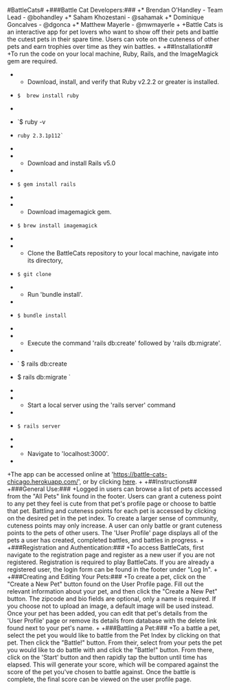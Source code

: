 #BattleCats#
 +###Battle Cat Developers:### 
 +* Brendan O'Handley - Team Lead - @bohandley 
 +* Saham Khozestani - @sahamak
 +* Dominique Goncalves - @dgonca
 +* Matthew Mayerle - @mwmayerle
 +
 +Battle Cats is an interactive app for pet lovers who want to show off their pets and battle the cutest pets in their spare time. Users can vote on the cuteness of other pets and earn trophies over time as they win battles.
 +
 +##Installation##
 +To run the code on your local machine, Ruby, Rails, and the ImageMagick gem are required. 
 +  * Download, install, and verify that Ruby v2.2.2 or greater is installed. 
 
 +  `$  brew install ruby`
 +  
 +  `$  ruby -v
 +     ruby 2.3.1p112`
 +  
 +  * Download and install Rails v5.0 
 +  
 +  `$ gem install rails`
 +  
 +  * Download imagemagick gem. 
 
 + ` $ brew install imagemagick `
 + 
 +  * Clone the BattleCats repository to your local machine, navigate into its directory, 
 
 + ` $ git clone ` 
 
 +  * Run 'bundle install'. 
 +
 + ` $ bundle install `
 + 
 +  * Execute the command 'rails db:create' followed by 'rails db:migrate'.
 + 
 + ` $ rails db:create
 +  $ rails db:migrate `
 + 
 +  * Start a local server using the 'rails server' command
 +
 + ` $ rails server `
 +  
 +  * Navigate to 'localhost:3000'.
 +
 +The app can be accessed online at 'https://battle-cats-chicago.herokuapp.com/', or by clicking [here](https://battle-cats-chicago.herokuapp.com/).
 +
 +##Instructions##
 +###General Use:###
 +Logged in users can browse a list of pets accessed from the "All Pets" link found in the footer. Users can grant a cuteness point to any pet they feel is cute from that pet's profile page or choose to battle that pet. Battling and cuteness points for each pet is accessed by clicking on the desired pet in the pet index. To create a larger sense of community, cuteness points may only increase. A user can only battle or grant cuteness points to the pets of other users. The 'User Profile' page displays all of the pets a user has created, completed battles, and battles in progress.
 +
 +###Registration and Authentication:###
 +To access BattleCats, first navigate to the registration page and register as a new user if you are not registered. Registration is required to play BattleCats. If you are already a registered user, the login form can be found in the footer under "Log In".
 +
 +###Creating and Editing Your Pets:###
 +To create a pet, click on the "Create a New Pet" button found on the User Profile page. Fill out the relevant information about your pet, and then click the "Create a New Pet" button. The zipcode and bio fields are optional, only a name is required. If you choose not to upload an image, a default image will be used instead. Once your pet has been added, you can edit that pet's details from the 'User Profile' page or remove its details from database with the delete link found next to your pet's name.
 +
 +###Battling a Pet:###
 +To a battle a pet, select the pet you would like to battle from the Pet Index by clicking on that pet. Then click the "Battle!" button. From their, select from your pets the pet you would like to do battle with and click the "Battle!" button. From there, click on the 'Start' button and then rapidly tap the button until time has elapsed. This will generate your score, which will be compared against the score of the pet you've chosen to battle against. Once the battle is complete, the final score can be viewed on the user profile page.
